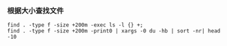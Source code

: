 
### 根据大小查找文件

```shell script
find . -type f -size +200m -exec ls -l {} +; 
find . -type f -size +200m -print0 | xargs -0 du -hb | sort -nr| head -10 

```